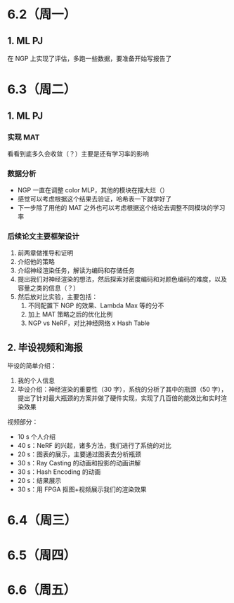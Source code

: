 # 6.2（周一）
## 1. ML PJ
在 NGP 上实现了评估，多跑一些数据，要准备开始写报告了
# 6.3（周二）
## 1. ML PJ
### 实现 MAT
看看到底多久会收敛（？）主要是还有学习率的影响
### 数据分析
- NGP 一直在调整 color MLP，其他的模块在摆大烂（）
- 感觉可以考虑根据这个结果去验证，哈希表一下就学好了
- 下一步除了用他的 MAT 之外也可以考虑根据这个结论去调整不同模块的学习率
### 后续论文主要框架设计
1. 前两章做推导和证明
2. 介绍他的策略
3. 介绍神经渲染任务，解读为编码和存储任务
4. 提出我们对神经渲染的想法，然后探索对密度编码和对颜色编码的难度，以及容量之类的信息（？）
5. 然后放对比实验，主要包括：
	1. 不同配置下 NGP 的效果、Lambda Max 等的分不
	2. 加上 MAT 策略之后的优化比例
	3. NGP vs NeRF，对比神经网络 x Hash Table

## 2. 毕设视频和海报
毕设的简单介绍：
1. 我的个人信息
2. 毕设介绍：神经渲染的重要性（30 字），系统的分析了其中的瓶颈（50 字），提出了针对最大瓶颈的方案并做了硬件实现，实现了几百倍的能效比和实时渲染效果

视频部分：
- 10 s 个人介绍
- 40 s：NeRF 的兴起，诸多方法，我们进行了系统的对比
- 20 s：图表的展示，主要通过图表去分析瓶颈
- 30 s：Ray Casting 的动画和投影的动画讲解
- 30 s：Hash Encoding 的动画
- 20 s：结果展示
- 30 s：用 FPGA 抠图+视频展示我们的渲染效果

# 6.4（周三）

# 6.5（周四）

# 6.6（周五）

